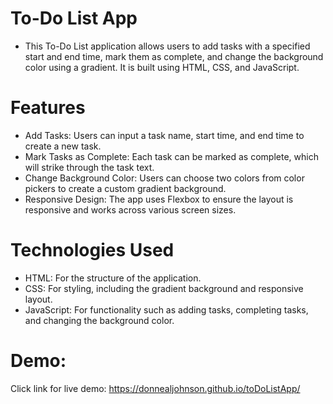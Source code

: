 # To-Do List App
- This To-Do List application allows users to add tasks with a specified start and end time, mark them as complete, and change the background color using a gradient. It is built using HTML, CSS, and JavaScript.

# Features
- Add Tasks: Users can input a task name, start time, and end time to create a new task.
- Mark Tasks as Complete: Each task can be marked as complete, which will strike through the task text.
- Change Background Color: Users can choose two colors from color pickers to create a custom gradient background.
- Responsive Design: The app uses Flexbox to ensure the layout is responsive and works across various screen sizes.

# Technologies Used
- HTML: For the structure of the application.
- CSS: For styling, including the gradient background and responsive layout.
- JavaScript: For functionality such as adding tasks, completing tasks, and changing the background color.

# Demo: 
Click link for live demo: https://donnealjohnson.github.io/toDoListApp/

